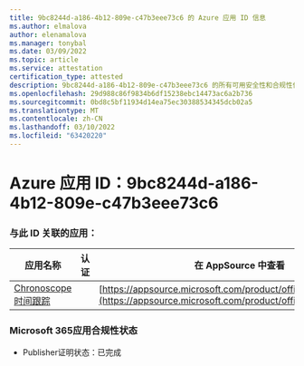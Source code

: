 ```yaml
---
title: 9bc8244d-a186-4b12-809e-c47b3eee73c6 的 Azure 应用 ID 信息
ms.author: elmalova
author: elenamalova
ms.manager: tonybal
ms.date: 03/09/2022
ms.topic: article
ms.service: attestation
certification_type: attested
description: 9bc8244d-a186-4b12-809e-c47b3eee73c6 的所有可用安全性和合规性信息。
ms.openlocfilehash: 29d988c86f9834b6df15238ebc14473ac6a2b736
ms.sourcegitcommit: 0bd8c5bf11934d14ea75ec30388534345dcb02a5
ms.translationtype: MT
ms.contentlocale: zh-CN
ms.lasthandoff: 03/10/2022
ms.locfileid: "63420220"
---
```

# <a name="azure-app-id-9bc8244d-a186-4b12-809e-c47b3eee73c6"></a>Azure 应用 ID：9bc8244d-a186-4b12-809e-c47b3eee73c6


### <a name="apps-associated-with-this-id"></a>与此 ID 关联的应用：
| **应用名称** | **认证** | **在 AppSource 中查看** |
|--------------|---------------|-----------------------|
| [Chronoscope 时间跟踪](https://docs.microsoft.com/microsoft-365-app-certification/forward/WA200003095) |  | [https://appsource.microsoft.com/product/office/WA200003095](https://appsource.microsoft.com/product/office/WA200003095) |

### <a name="microsoft-365-app-compliance-status"></a>Microsoft 365应用合规性状态
- Publisher证明状态：已完成
